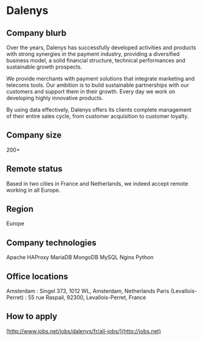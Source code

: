 # Dalenys

## Company blurb

Over the years, Dalenys has  successfully developed activities and products with
strong  synergies in  the  payment industry,  providing  a diversified  business
model,  a  solid financial  structure,  technical  performances and  sustainable
growth prospects.

We  provide  merchants  with  payment solutions  that  integrate  marketing  and
telecoms  tools. Our  ambition is  to  build sustainable  partnerships with  our
customers and  support them  in their  growth. Every day  we work  on developing
highly innovative products.

By using  data effectively,  Dalenys offers its  clients complete  management of
their entire sales cycle, from customer acquisition to customer loyalty.

## Company size

200+

## Remote status

Based in two  cities in France and Netherlands, we  indeed accept remote working
in all Europe.

## Region

Europe

## Company technologies

Apache
HAProxy
MariaDB
MongoDB
MySQL
Nginx
Python

## Office locations

Amsterdam : Singel 373, 1012 WL, Amsterdam, Netherlands
Paris (Levallois-Perret) : 55 rue Raspail, 92300, Levallois-Perret, France

## How to apply

[http://www.jobs.net/jobs/dalenys/fr/all-jobs/](http://jobs.net)
